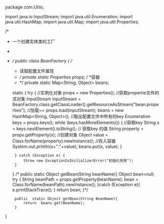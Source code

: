 package com.Utils;

import java.io.InputStream;
import java.util.Enumeration;
import java.util.HashMap;
import java.util.Map;
import java.util.Properties;

/*
 * 一个创建实体类的工厂
 *
 * */
public class BeanFactory {
    /*
     * 读取配置文件属性
     * */
    private static Properties props;
    /*
     *容器
     * */
    private static Map<String, Object> beans;

    static {
        try {
            //实例化对象
            props = new Properties();
            //获取propertie文件的流对象
            InputStream inputStream = BeanFactory.class.getClassLoader().getResourceAsStream("bean.properties");
            //加载==
            props.load(inputStream);
            beans = new HashMap<String, Object>();
            //取出配置文件中所有的key
            Enumeration keys = props.keys();
            while (keys.hasMoreElements()) {
                //获取key
                String s = keys.nextElement().toString();
                // 获取key 的值
                String property = props.getProperty(s);
                //创建对象
                Object value = Class.forName(property).newInstance();
                //存入容器
                System.out.println(s+":"+value);
                beans.put(s, value);
            }

        } catch (Exception e) {
            throw new ExceptionInInitializerError("初始化失败");
        }
    }
   /* public  static Object getBean(String beanName){
        Object bean=null;
        try {
            String beanPath = props.getProperty(beanName);
            bean = Class.forName(beanPath).newInstance();
        }catch (Exception e){
            e.printStackTrace();
        }
        return  bean;
    }*/

        public  static Object getBean(String BeanName){
            return  beans.get(BeanName);
        }



}
